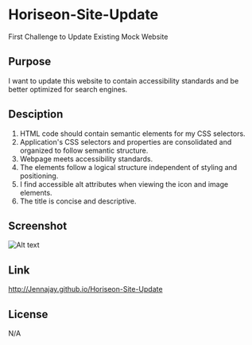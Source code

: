# Horiseon-Site-Update
First Challenge to Update Existing Mock Website

## Purpose
I want to update this website to contain accessibility standards and be better optimized for search engines.

## Desciption
1. HTML code should contain semantic elements for my CSS selectors.
2. Application's CSS selectors and properties are consolidated and organized to follow semantic structure.
3. Webpage meets accessibility standards.
4. The elements follow a logical structure independent of styling and positioning.
5. I find accessible alt attributes when viewing the icon and image elements.
6. The title is concise and descriptive.

## Screenshot
![Alt text](image-1.png)

## Link
http://Jennajay.github.io/Horiseon-Site-Update

## License
N/A
